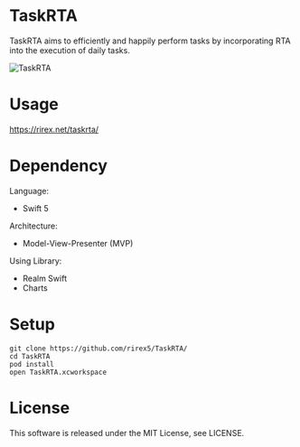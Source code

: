 # TaskRTA

TaskRTA aims to efficiently and happily perform tasks by incorporating RTA into the execution of daily tasks.

![TaskRTA](https://is5-ssl.mzstatic.com/image/thumb/Purple123/v4/14/53/93/1453933f-9650-85f1-aad6-38b97e3d6f77/pr_source.png/300x0w.jpg)

# Usage
https://rirex.net/taskrta/

# Dependency
Language: 
- Swift 5

Architecture:
- Model-View-Presenter (MVP) 

Using Library: 
- Realm Swift
- Charts


# Setup
```
git clone https://github.com/rirex5/TaskRTA/
cd TaskRTA
pod install
open TaskRTA.xcworkspace
```

# License
This software is released under the MIT License, see LICENSE.
